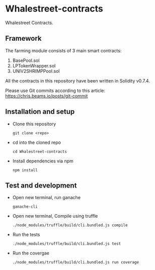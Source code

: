 # Whalestreet-contracts
 Whalestreet Contracts.

## Framework
The farming module consists of 3 main smart contracts:

1. BasePool.sol
2. LPTokenWrapper.sol
3. UNIV2SHRIMPPool.sol


All the contracts in this repository have been written in Solidity v0.7.4.

Please use Git commits according to this article: https://chris.beams.io/posts/git-commit

## Installation and setup
* Clone this repository

  `git clone <repo>`

* cd into the cloned repo

  `cd Whalestreet-contracts`

* Install dependencies via npm

  `npm install`


## Test and development

* Open new terminal, run ganache

  `ganache-cli`


* Open new terminal, Compile using truffle

  `./node_modules/truffle/build/cli.bundled.js compile`

* Run the tests

  `./node_modules/truffle/build/cli.bundled.js test`

* Run the covergae

  `./node_modules/truffle/build/cli.bundled.js run coverage`
